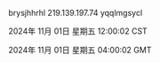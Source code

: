 brysjhhrhl 219.139.197.74 yqqlmgsycl

2024年 11月 01日 星期五 12:00:02 CST

2024年 11月 01日 星期五 04:00:02 GMT
